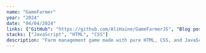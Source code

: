 ```yaml
---
name: "GameFarmer"
year: "2024"
date: "04/04/2024"
links: {"GitHub": "https://github.com/AliHaine/GameFarmerJS", "Blog post": "project/gamefarmer"}
stacks: ["JavaScript", "HTML", "CSS"]
description: "Farm management game made with pure HTML, CSS, and JavaScript. No frameworks, built to improve front-end skills."
---
```

